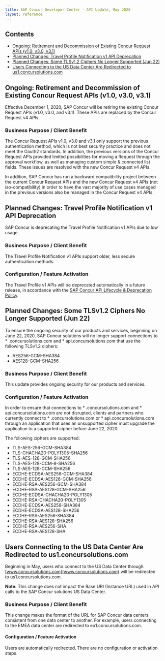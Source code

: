 ```yaml
---
title: SAP Concur Developer Center - API Update, May 2020
layout: reference
---
```


## Contents

* [Ongoing: Retirement and Decommission of Existing Concur Request APIs (v1.0, v3.0, v3.1)](#ongoing-request-retirement)
* [Planned Changes: Travel Profile Notification v1 API Deprecation](#planned-travel-profile-deprecation)
* [Planned Changes: Some TLSv1.2 Ciphers No Longer Supported (Jun 22)](#planned-tls-ciphers)
* [Users Connecting to the US Data Center Are Redirected to us1.concursolutions.com](#us-data-center-redirected)

## <a name="ongoing-request-retirement"></a>Ongoing: Retirement and Decommission of Existing Concur Request APIs (v1.0, v3.0, v3.1)

Effective December 1, 2020, SAP Concur will be retiring the existing Concur Request APIs (v1.0, v3.0, and v3.1). These APIs are replaced by the Concur Request v4 APIs.

### Business Purpose / Client Benefit

The Concur Request APIs v1.0, v3.0 and v3.1 only support the previous authentication method, which is not best security practice and does not meet the Oauth2 standards. In addition, the previous versions of the Concur Request APIs provided limited possibilities for moving a Request through the approval workflow, as well as managing custom simple & connected list fields. These issues are resolved with the new Concur Request v4 APIs.

In addition, SAP Concur has run a backward compatibility project between the current Concur Request APIs and the new Concur Request v4 APIs (not iso-compatibility) in order to have the vast majority of use cases managed in the previous versions also be managed in the Concur Request v4 APIs.

## <a name="planned-travel-profile-deprecation"></a>Planned Changes: Travel Profile Notification v1 API Deprecation

SAP Concur is deprecating the Travel Profile Notification v1 APIs due to low usage.

### Business Purpose / Client Benefit

The Travel Profile Notification v1 APIs support older, less secure authentication methods.

### Configuration / Feature Activation

The Travel Profile v1 APIs will be deprecated automatically in a future release, in accordance with the [SAP Concur API Lifecycle & Deprecation Policy](https://developer.concur.com/tools-support/deprecation-policy.html).

## <a name="planned-tls-ciphers"></a>Planned Changes: Some TLSv1.2 Ciphers No Longer Supported (Jun 22)

To ensure the ongoing security of our products and services, beginning on June 22, 2020, SAP Concur solutions will no longer support connections to * .concursolutions.com and * api.concursolutions.com that use the following TLSv1.2 ciphers:

*  AES256-GCM-SHA384
*  AES128-GCM-SHA256

### Business Purpose / Client Benefit

This update provides ongoing security for our products and services.

### Configuration / Feature Activation
In order to ensure that connections to * .concursolutions.com and * api.concursolutions.com are not disrupted, clients and partners who currently connect to * .concursolutions.com or * api.concursolutions.com through an application that uses an unsupported cipher must upgrade the application to a supported cipher before June 22, 2020.

The following ciphers are supported:

*  TLS-AES-256-GCM-SHA384
*  TLS-CHACHA20-POLY1305-SHA256
*  TLS-AES-128-GCM-SHA256
*  TLS-AES-128-CCM-8-SHA256
*  TLS-AES-128-CCM-SHA256
*  ECDHE-ECDSA-AES256-GCM-SHA384
*  ECDHE-ECDSA-AES128-GCM-SHA256
*  ECDHE-RSA-AES256-GCM-SHA384
*  ECDHE-RSA-AES128-GCM-SHA256
*  ECDHE-ECDSA-CHACHA20-POLY1305
*  ECDHE-RSA-CHACHA20-POLY1305
*  ECDHE-ECDSA-AES256-SHA384
*  ECDHE-ECDSA-AES128-SHA256
*  ECDHE-RSA-AES256-SHA384
*  ECDHE-RSA-AES128-SHA256
*  ECDHE-RSA-AES256-SHA
*  ECDHE-RSA-AES128-SHA


## <a name="#us-data-center-redirected"></a>Users Connecting to the US Data Center Are Redirected to us1.concursolutions.com

Beginning in May, users who connect to the US Data Center through [www.concursolutions.com](www.concursolutions.com) will be redirected to us1.concursolutions.com.

**Note:** This change does not impact the Base URI (Instance URL) used in API calls to the SAP Concur solutions US Data Center.

### Business Purpose / Client Benefit

This change makes the format of the URL for SAP Concur data centers consistent from one data center to another. For example, users connecting to the EMEA data center are redirected to eu1.concursolutions.com.

#### Configuration / Feature Activation

Users are automatically redirected. There are no configuration or activation steps.
